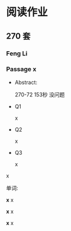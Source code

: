 # 阅读作业

## 270 套

### Feng Li

### Passage x

- Abstract:

  270-72 153秒 没问题

  

- Q1

  x

- Q2

  x

- Q3

  x

x

单词:

**x** x

**x** x

**x** x